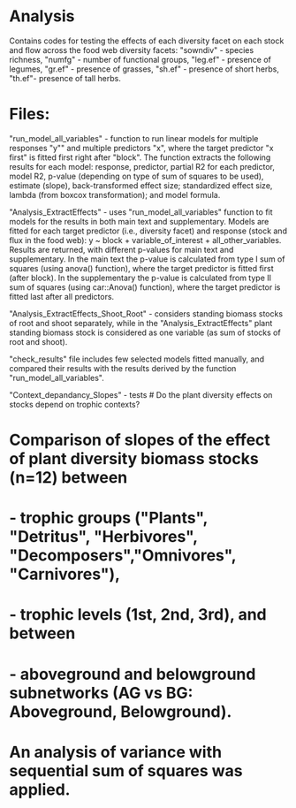 # Analysis
Contains codes for testing the effects of each diversity facet on each stock and flow across the food web diversity facets: "sowndiv" - species richness, "numfg" - number of functional groups, "leg.ef" - presence of legumes, "gr.ef" - presence of grasses, "sh.ef" - presence of short herbs, "th.ef"- presence of tall herbs.

# Files:

"run_model_all_variables" - function to run linear models for multiple responses "y"" and multiple predictors "x", where the target predictor "x first" is fitted first right after "block". The function extracts the following results for each model: response, predictor, partial R2 for each predictor, model R2, p-value (depending on type of sum of squares  to be used), estimate (slope), back-transformed effect size; standardized effect size, lambda (from boxcox transformation); and model formula.
    
"Analysis_ExtractEffects" - uses "run_model_all_variables" function to fit models for the results in both main text and supplementary. Models are fitted for each target predictor (i.e., diversity facet) and response (stock and flux in the food web): 
y ~ block + variable_of_interest + all_other_variables.
Results are returned, with different p-values for main text and supplementary. 
In the main text the p-value is calculated from type I sum of squares (using anova() function), where the target predictor is fitted first (after block).
In the supplementary the p-value is calculated from type II sum of squares (using car::Anova() function), where the target predictor is fitted last after all predictors.

"Analysis_ExtractEffects_Shoot_Root" - considers standing biomass stocks of root and shoot separately, while in the "Analysis_ExtractEffects" plant standing biomass stock is considered as one variable (as sum of stocks of root and shoot).

"check_results" file includes few selected models fitted manually, and compared their results with the results derived by the function "run_model_all_variables".

"Context_depandancy_Slopes" - tests # Do the plant diversity effects on stocks depend on  trophic contexts?

# Comparison of slopes of the effect of plant diversity biomass stocks (n=12) between 
#         - trophic groups ("Plants", "Detritus", "Herbivores", "Decomposers","Omnivores", "Carnivores"), 
#         - trophic levels (1st, 2nd, 3rd), and between 
#         - aboveground and belowground subnetworks (AG vs BG: Aboveground, Belowground). 
# An analysis of variance with sequential sum of squares was applied.